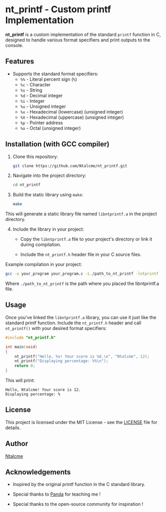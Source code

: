 # nt_printf - Custom printf Implementation

**nt_printf** is a custom implementation of the standard `printf` function in C, designed to handle various format specifiers and print outputs to the console.

## Features

- Supports the standard format specifiers:
    - `%%` - Literal percent sign (`%`)
    - `%c` - Character
    - `%s` - String
    - `%d` - Decimal integer
    - `%i` - Integer
    - `%u` - Unsigned integer
    - `%x` - Hexadecimal (lowercase) (unsigned integer)
    - `%X` - Hexadecimal (uppercase) (unsigned integer)
    - `%p` - Pointer address
    - `%o` - Octal (unsigned integer)
## Installation (with GCC compiler)

1. Clone this repository:

    ```bash
    git clone https://github.com/Ntalcme/nt_printf.git
    ```

2. Navigate into the project directory:
    ```bash
    cd nt_printf
    ```

3. Build the static library using `make`:
    ```bash
    make
    ```

This will generate a static library file named `libntprintf.a` in the project directory.

4. Include the library in your project:

    - Copy the `libntprintf.a` file to your project's directory or link it during compilation.

    - Include the `nt_printf.h` header file in your C source files.

Example compilation in your project:
```bash
gcc -o your_program your_program.c -L./path_to_nt_printf -lntprintf
```
Where `./path_to_nt_printf` is the path where you placed the libntprintf.a file.

## Usage
Once you've linked the `libntprintf.a` library, you can use it just like the standard printf function. Include the `nt_printf.h` header and call `nt_printf()` with your desired format specifiers:
```c
#include "nt_printf.h"

int main(void)
{
    nt_printf("Hello, %s! Your score is %d.\n", "Ntalcme", 12);
    nt_printf("Displaying percentage: %%\n");
    return 0;
}
```
This will print:
```
Hello, Ntalcme! Your score is 12.
Displaying percentage: %
```

## License
This project is licensed under the MIT License - see the [LICENSE](./LICENSE) file for details.

## Author
[Ntalcme](https://github.com/Ntalcme)

## Acknowledgements
- Inspired by the original printf function in the C standard library.

- Special thanks to [Panda](https://github.com/panda2742) for teaching me !

- Special thanks to the open-source community for inspiration !